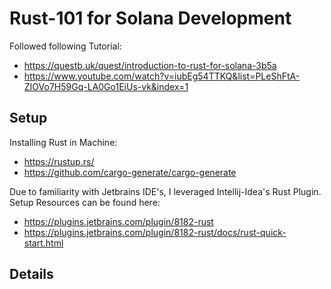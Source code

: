 # Rust-101 for Solana Development

Followed following Tutorial:
- https://questb.uk/quest/introduction-to-rust-for-solana-3b5a
- https://www.youtube.com/watch?v=iubEg54TTKQ&list=PLeShFtA-ZIOVo7H59Gq-LA0Go1EiUs-vk&index=1


## Setup
Installing Rust in Machine:
- https://rustup.rs/
- https://github.com/cargo-generate/cargo-generate


Due to familiarity with Jetbrains IDE's, I leveraged Intellij-Idea's Rust Plugin. Setup Resources can be found here:
- https://plugins.jetbrains.com/plugin/8182-rust
- https://plugins.jetbrains.com/plugin/8182-rust/docs/rust-quick-start.html


## Details
